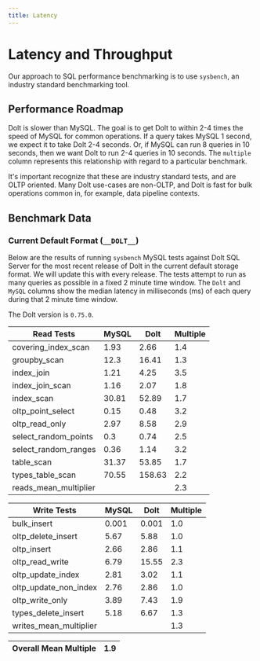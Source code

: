 ```yaml
---
title: Latency
---
```


# Latency and Throughput

Our approach to SQL performance benchmarking is to use `sysbench`, an
industry standard benchmarking tool.

## Performance Roadmap

Dolt is slower than MySQL. The goal is to get Dolt to within 2-4 times
the speed of MySQL for common operations. If a query takes MySQL 1
second, we expect it to take Dolt 2-4 seconds. Or, if MySQL can run 8
queries in 10 seconds, then we want Dolt to run 2-4 queries in 10
seconds. The `multiple` column represents this relationship with
regard to a particular benchmark.

It's important recognize that these are industry standard tests, and
are OLTP oriented. Many Dolt use-cases are non-OLTP, and Dolt is fast
for bulk operations common in, for example, data pipeline contexts.

## Benchmark Data

### Current Default Format (`__DOLT__`)

Below are the results of running `sysbench` MySQL tests against Dolt
SQL Server for the most recent release of Dolt in the current default 
storage format. We will update this with every release. The tests 
attempt to run as many queries as possible in a fixed 2 minute time 
window. The `Dolt` and `MySQL` columns show the median latency in 
milliseconds (ms) of each query during that 2 minute time window.

The Dolt version is `0.75.0`.

<!-- START___DOLT___LATENCY_RESULTS_TABLE -->
|       Read Tests        | MySQL |  Dolt  | Multiple |
|-------------------------|-------|--------|----------|
| covering\_index\_scan   |  1.93 |   2.66 |      1.4 |
| groupby\_scan           |  12.3 |  16.41 |      1.3 |
| index\_join             |  1.21 |   4.25 |      3.5 |
| index\_join\_scan       |  1.16 |   2.07 |      1.8 |
| index\_scan             | 30.81 |  52.89 |      1.7 |
| oltp\_point\_select     |  0.15 |   0.48 |      3.2 |
| oltp\_read\_only        |  2.97 |   8.58 |      2.9 |
| select\_random\_points  |   0.3 |   0.74 |      2.5 |
| select\_random\_ranges  |  0.36 |   1.14 |      3.2 |
| table\_scan             | 31.37 |  53.85 |      1.7 |
| types\_table\_scan      | 70.55 | 158.63 |      2.2 |
| reads\_mean\_multiplier |       |        |      2.3 |

|       Write Tests        | MySQL | Dolt  | Multiple |
|--------------------------|-------|-------|----------|
| bulk\_insert             | 0.001 | 0.001 |      1.0 |
| oltp\_delete\_insert     |  5.67 |  5.88 |      1.0 |
| oltp\_insert             |  2.66 |  2.86 |      1.1 |
| oltp\_read\_write        |  6.79 | 15.55 |      2.3 |
| oltp\_update\_index      |  2.81 |  3.02 |      1.1 |
| oltp\_update\_non\_index |  2.76 |  2.86 |      1.0 |
| oltp\_write\_only        |  3.89 |  7.43 |      1.9 |
| types\_delete\_insert    |  5.18 |  6.67 |      1.3 |
| writes\_mean\_multiplier |       |       |      1.3 |

| Overall Mean Multiple | 1.9 |
|-----------------------|-----|
<!-- END___DOLT___LATENCY_RESULTS_TABLE -->
<br/>
